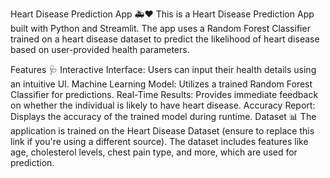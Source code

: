Heart Disease Prediction App 🚑❤️
This is a Heart Disease Prediction App built with Python and Streamlit. The app uses a Random Forest Classifier trained on a heart disease dataset to predict the likelihood of heart disease based on user-provided health parameters.

Features 🩺
Interactive Interface: Users can input their health details using an intuitive UI.
Machine Learning Model: Utilizes a trained Random Forest Classifier for predictions.
Real-Time Results: Provides immediate feedback on whether the individual is likely to have heart disease.
Accuracy Report: Displays the accuracy of the trained model during runtime.
Dataset 📊
The application is trained on the Heart Disease Dataset (ensure to replace this link if you're using a different source). The dataset includes features like age, cholesterol levels, chest pain type, and more, which are used for prediction.

